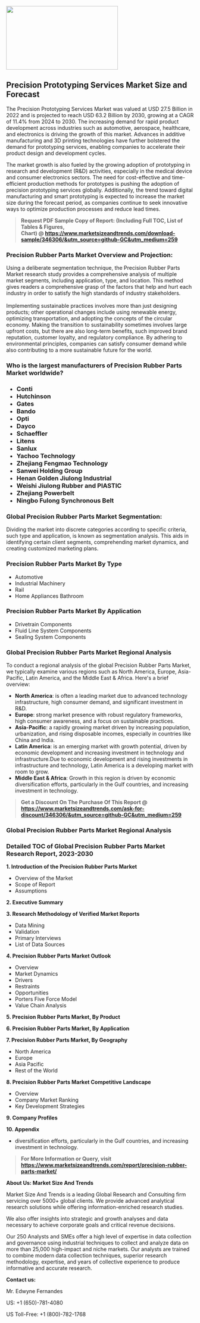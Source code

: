 <p><img class="alignnone size-medium wp-image-20088" src="https://ffe5etoiles.com/wp-content/uploads/2024/12/MST1-300x171.png" alt="" width="300" height="171" /></p><h2>Precision Prototyping Services Market Size and Forecast</h2><p>The Precision Prototyping Services Market was valued at USD 27.5 Billion in 2022 and is projected to reach USD 63.2 Billion by 2030, growing at a CAGR of 11.4% from 2024 to 2030. The increasing demand for rapid product development across industries such as automotive, aerospace, healthcare, and electronics is driving the growth of this market. Advances in additive manufacturing and 3D printing technologies have further bolstered the demand for prototyping services, enabling companies to accelerate their product design and development cycles.</p><p>The market growth is also fueled by the growing adoption of prototyping in research and development (R&D) activities, especially in the medical device and consumer electronics sectors. The need for cost-effective and time-efficient production methods for prototypes is pushing the adoption of precision prototyping services globally. Additionally, the trend toward digital manufacturing and smart prototyping is expected to increase the market size during the forecast period, as companies continue to seek innovative ways to optimize production processes and reduce lead times.</p></p><blockquote id="" class=""><strong>Request PDF Sample Copy of Report: (Including Full TOC, List of Tables &amp; Figures, Chart)&nbsp;@&nbsp;<strong><a href="https://www.marketsizeandtrends.com/download-sample/346306/&utm_source=github-GC&utm_medium=259" target="_blank">https://www.marketsizeandtrends.com/download-sample/346306/&utm_source=github-GC&utm_medium=259</a></strong></strong></blockquote><h3 id="" class="">Precision Rubber Parts Market&nbsp;Overview and Projection:</h3><p id="" class="">Using a deliberate segmentation technique, the Precision Rubber Parts Market research study provides a comprehensive analysis of multiple market segments, including application, type, and location. This method gives readers a comprehensive grasp of the factors that help and hurt each industry in order to satisfy the high standards of industry stakeholders. <br /> <br />Implementing sustainable practices involves more than just designing products; other operational changes include using renewable energy, optimizing transportation, and adopting the concepts of the circular economy. Making the transition to sustainability sometimes involves large upfront costs, but there are also long-term benefits, such improved brand reputation, customer loyalty, and regulatory compliance. By adhering to environmental principles, companies can satisfy consumer demand while also contributing to a more sustainable future for the world.</p><h3 id="" class="">Who is the largest manufacturers of&nbsp;Precision Rubber Parts Market worldwide?</h3><h3 class=""><p><ul><li>Conti </li><li> Hutchinson </li><li> Gates </li><li> Bando </li><li> Opti </li><li> Dayco </li><li> Schaeffler </li><li> Litens </li><li> Sanlux </li><li> Yachoo Technology </li><li> Zhejiang Fengmao Technology </li><li> Sanwei Holding Group </li><li> Henan Golden Jiulong Industrial </li><li> Weishi Jiulong Rubber and PIASTIC </li><li> Zhejiang Powerbelt </li><li> Ningbo Fulong Synchronous Belt</li></ul></p></h3><h3 id="" class="">Global&nbsp;Precision Rubber Parts Market Segmentation:</h3><p id="" class="">Dividing the market into discrete categories according to specific criteria, such type and application, is known as segmentation analysis. This aids in identifying certain client segments, comprehending market dynamics, and creating customized marketing plans.</p><h3 id="" class="">Precision Rubber Parts Market&nbsp;By Type</h3><p><p><ul><li>Automotive</li><li> Industrial Machinery</li><li> Rail</li><li> Home Appliances Bathroom</p></li></ul></p></p><h3 id="" class="">Precision Rubber Parts Market&nbsp;By Application</h3><p class=""><p><ul><li>Drivetrain Components</li><li> Fluid Line System Components</li><li> Sealing System Components</li></ul></p></p><h3 id="" class="">Global Precision Rubber Parts Market Regional Analysis</h3><p id="" class="">To conduct a regional analysis of the global Precision Rubber Parts Market, we typically examine various regions such as North America, Europe, Asia-Pacific, Latin America, and the Middle East &amp; Africa. Here's a brief overview:</p><ul><li><strong>North America</strong>: is often a leading market due to advanced technology infrastructure, high consumer demand, and significant investment in R&amp;D.</li><li><strong>Europe</strong>: strong market presence with robust regulatory frameworks, high consumer awareness, and a focus on sustainable practices.</li><li><strong>Asia-Pacific</strong>: a rapidly growing market driven by increasing population, urbanization, and rising disposable incomes, especially in countries like China and India.</li><li><strong>Latin America</strong>: is an emerging market with growth potential, driven by economic development and increasing investment in technology and infrastructure.Due to economic development and rising investments in infrastructure and technology, Latin America is a developing market with room to grow.</li><li><strong>Middle East &amp; Africa</strong>: Growth in this region is driven by economic diversification efforts, particularly in the Gulf countries, and increasing investment in technology.</li></ul><blockquote id="" class=""><strong>Get a Discount On The Purchase Of This Report @ <strong><a href="https://www.marketsizeandtrends.com/ask-for-discount/346306/&utm_source=github-GC&utm_medium=259" target="_blank">https://www.marketsizeandtrends.com/ask-for-discount/346306/&utm_source=github-GC&utm_medium=259</a></strong></strong></blockquote><h3 id="" class="">Global Precision Rubber Parts Market Regional Analysis</h3><h3 id="" class="">Detailed TOC of Global Precision Rubber Parts Market Research Report, 2023-2030</h3><p id="" class=""><strong>1. Introduction of the Precision Rubber Parts Market</strong></p><ul><li>Overview of the Market</li><li>Scope of Report</li><li>Assumptions</li></ul><p id="" class=""><strong>2. Executive Summary</strong></p><p id="" class=""><strong>3. Research Methodology of Verified Market Reports</strong></p><ul><li>Data Mining</li><li>Validation</li><li>Primary Interviews</li><li>List of Data Sources</li></ul><p id="" class=""><strong>4. Precision Rubber Parts Market Outlook</strong></p><ul><li>Overview</li><li>Market Dynamics</li><li>Drivers</li><li>Restraints</li><li>Opportunities</li><li>Porters Five Force Model</li><li>Value Chain Analysis</li></ul><p id="" class=""><strong>5. Precision Rubber Parts Market, By Product</strong></p><p id="" class=""><strong>6. Precision Rubber Parts Market, By Application</strong></p><p id="" class=""><strong>7. Precision Rubber Parts Market, By Geography</strong></p><ul><li>North America</li><li>Europe</li><li>Asia Pacific</li><li>Rest of the World</li></ul><p id="" class=""><strong>8. Precision Rubber Parts Market Competitive Landscape</strong></p><ul><li>Overview</li><li>Company Market Ranking</li><li>Key Development Strategies</li></ul><p id="" class=""><strong>9. Company Profiles</strong></p><p id="" class=""><strong>10. Appendix</strong></p><ul><li>diversification efforts, particularly in the Gulf countries, and increasing investment in technology.</li></ul><blockquote id="" class=""><strong>For More Information or Query, visit <strong><strong><a href="https://www.marketsizeandtrends.com/report/precision-rubber-parts-market/" target="_blank">https://www.marketsizeandtrends.com/report/precision-rubber-parts-market/</a></strong></strong></strong></blockquote><p id="" class=""><strong>About Us: Market Size And Trends</strong></p><p id="" class="">Market Size And Trends is a leading Global Research and Consulting firm servicing over 5000+ global clients. We provide advanced analytical research solutions while offering information-enriched research studies.</p><p id="" class="">We also offer insights into strategic and growth analyses and data necessary to achieve corporate goals and critical revenue decisions.</p><p id="" class="">Our 250 Analysts and SMEs offer a high level of expertise in data collection and governance using industrial techniques to collect and analyze data on more than 25,000 high-impact and niche markets. Our analysts are trained to combine modern data collection techniques, superior research methodology, expertise, and years of collective experience to produce informative and accurate research.</p><p id="" class=""><strong>Contact us:</strong></p><p id="" class="">Mr. Edwyne Fernandes</p><p id="" class="">US: +1 (650)-781-4080</p><p id="" class="">US Toll-Free: +1 (800)-782-1768</p>

